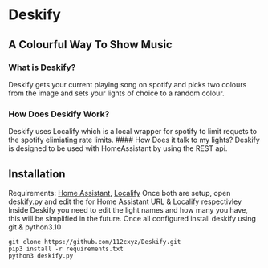 # Deskify
## A Colourful Way To Show Music

### What is Deskify?
Deskify gets your current playing song on spotify and picks two colours from the image and sets your lights of choice to a random colour.

### How Does Deskify Work?
Deskify uses Localify which is a local wrapper for spotify to limit requets to the spotify elimiating rate limits.
#### How Does it talk to my lights?
Deskify is designed to be used with HomeAssistant by using the REST api.

## Installation
Requirements: [Home Assistant](https://homeassistant.io), [Localify](https://github.com/112cxyz/Localify)
Once both are setup, open deskify.py and edit the for Home Assistant URL & Localify respectivley
Inside Deskify you need to edit the light names and how many you have, this will be simplified in the future.
Once all configured install deskify using git & python3.10
```
git clone https://github.com/112cxyz/Deskify.git
pip3 install -r requirements.txt
python3 deskify.py
```

